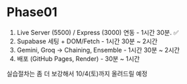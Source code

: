 # Phase01

1. Live Server (5500) / Express (3000) 연동 - 1시간 30분. ✅
2. Supabase 세팅 + DOM/Fetch - 1시간 30분 ~ 2시간
3. Gemini, Groq -> Chaining, Ensemble - 1시간 30분 ~ 2시간
4. 배포 (GitHub Pages, Render) - 30분 ~ 1시간

실습절차는 좀 더 보강해서 10/4(토)까지 올려드릴 예정
